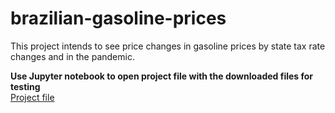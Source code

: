 # brazilian-gasoline-prices
This project intends to see price changes in gasoline prices by state tax rate changes and in the pandemic.

<strong> Use Jupyter notebook to open project file with the downloaded files for testing </strong><br>
<a href="https://github.com/luiz-antonio-ck/brazilian-gasoline-prices/blob/main/Brazilian%20regular%20gas%20prices%20between%202019%20to%2007%202022.ipynb" class="image fit">Project file</a>
